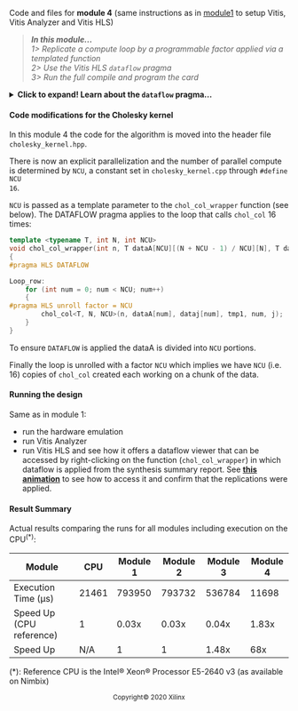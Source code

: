 Code and files for **module 4** (same instructions as in [module1](../module1_baseline) to setup Vitis, Vitis Analyzer and Vitis HLS)

> **_In this module..._**  
_1> Replicate a compute loop by a programmable factor applied via a templated function_  
_2> Use the Vitis HLS `dataflow` pragma_  
_3> Run the full compile and program the card_

<details>
  <summary><b>Click to expand! Learn about the <code>dataflow</code> pragma...</b></summary>

The <code>DATAFLOW</code> pragma enables task-level pipelining, allowing functions and loops to overlap in their operation, increasing the concurrency of the register transfer level (RTL) implementation, and increasing the overall throughput of the design.

All operations are performed sequentially in a C description. In the absence of any directives that limit resources (such as pragma HLS allocation), the Vivado High-Level Synthesis (HLS) tool seeks to minimize latency and improve concurrency. However, data dependencies can limit this. For example, functions or loops that access arrays must finish all read/write accesses to the arrays before they complete. This prevents the next function or loop that consumes the data from starting operation. The <code>DATAFLOW</code> optimization enables the operations in a function or loop to start operation before the previous function or loop completes all its operations.

When the <code>DATAFLOW</code> pragma is specified, the HLS tool analyzes the data flow between sequential functions or loops and creates channels (based on ping pong RAMs or FIFOs) that allow consumer functions or loops to start operation before the producer functions or loops have completed. This allows functions or loops to operate in parallel, which decreases latency and improves the throughput of the RTL.

If no initiation interval (number of cycles between the start of one function or loop and the next) is specified, the HLS tool attempts to minimize the initiation interval and start operation as soon as data is available.

TIP: The config_dataflow command specifies the default memory channel and FIFO depth used in <code>dataflow</code> optimization. Refer to the config_dataflow command in the Vivado Design Suite User Guide: High-Level Synthesis (UG902) for more information.
For the <code>DATAFLOW</code> optimization to work, the data must flow through the design from one task to the next. The following coding styles prevent the HLS tool from performing the <code>DATAFLOW</code> optimization:

   + Single-producer-consumer violations
   + Bypassing tasks
   + Feedback between tasks
   + Conditional execution of tasks
   + Loops with multiple exit conditions

**IMPORTANT**: If any of these coding styles are present, the HLS tool issues a message and does not perform <code>DATAFLOW</code> optimization.

You can use the <code>STABLE</code> pragma to mark variables within <code>DATAFLOW</code> regions to be stable to avoid concurrent read or write of variables.

Finally, the <code>DATAFLOW</code> optimization has no hierarchical implementation. If a sub-function or loop contains additional tasks that might benefit from the optimization, you must apply the optimization to the loop, the sub-function, or inline the sub-function.

**Syntax**

Place the pragma in the C source within the boundaries of the region, function, or loop.

```cpp
#pragma HLS DATAFLOW
```

**Example**

Specifies <code>DATAFLOW</code> optimization within the loop wr_loop_j.

```cpp
wr_loop_j: for (int j = 0; j < TILE_PER_ROW; ++j) {
#pragma HLS DATAFLOW
   wr_buf_loop_m: for (int m = 0; m < HEIGHT; ++m) {
      wr_buf_loop_n: for (int n = 0; n < WIDTH; ++n) {
      #pragma HLS PIPELINE
      // should burst WIDTH in WORD beat
         outFifo >> tile[m][n];
      }
   }
   wr_loop_m: for (int m = 0; m < HEIGHT; ++m) {
      wr_loop_n: for (int n = 0; n < WIDTH; ++n) {
      #pragma HLS PIPELINE
         outx[HEIGHT*TILE_PER_ROW*WIDTH*i+TILE_PER_ROW*WIDTH*m+WIDTH*j+n] = tile[m][n];
      }
   }
}
```

</details>


#### Code modifications for the Cholesky kernel

In this module 4 the code for the algorithm is moved into the header file <code>cholesky_kernel.hpp</code>.

There is now an explicit parallelization and the number of parallel compute is determined by <code>NCU</code>, a constant set in <code>cholesky_kernel.cpp</code> through <code>#define NCU 16</code>.

<code>NCU</code> is passed as a template parameter to the <code>chol_col_wrapper</code> function (see below).  The DATAFLOW pragma applies to the loop that calls <code>chol_col</code> 16 times:

```cpp
template <typename T, int N, int NCU>
void chol_col_wrapper(int n, T dataA[NCU][(N + NCU - 1) / NCU][N], T dataj[NCU][N], T tmp1, int j)
{
#pragma HLS DATAFLOW

Loop_row:
    for (int num = 0; num < NCU; num++)
    {
#pragma HLS unroll factor = NCU
        chol_col<T, N, NCU>(n, dataA[num], dataj[num], tmp1, num, j);
    }
}
```

To ensure <code>DATAFLOW</code> is applied the dataA is divided into <code>NCU</code> portions.

Finally the loop is unrolled with a factor <code>NCU</code> which implies we have <code>NCU</code> (i.e. 16) copies of <code>chol_col</code> created each working on a chunk of the data.

#### Running the design

Same as in module 1:
+ run the hardware emulation
+ run Vitis Analyzer
+ run Vitis HLS and see how it offers a dataflow viewer that can be accessed by right-clicking on the function (<code>chol_col_wrapper</code>) in which dataflow is applied from the synthesis summary report. See [**this animation**](../images/HLS_dataflow_anim.gif) to see how to access it and confirm that the replications were applied.

#### Result Summary

Actual results comparing the runs for all modules including execution on the CPU<sup>(*)</sup>:

| Module | CPU | Module 1 | Module 2 | Module 3 | Module 4 |
| ------ | --- | -------- | -------- | -------- | -------- |
| Execution Time (µs) | 21461 | 793950 | 793732 | 536784 | 11698 |
| Speed Up (CPU reference) | 1 | 0.03x | 0.03x | 0.04x | 1.83x|
| Speed Up | N/A | 1 | 1 | 1.48x | 68x |

(*): Reference CPU is the Intel® Xeon® Processor E5-2640 v3 (as available on Nimbix)

<p align="center"><sup>Copyright&copy; 2020 Xilinx</sup></p>
